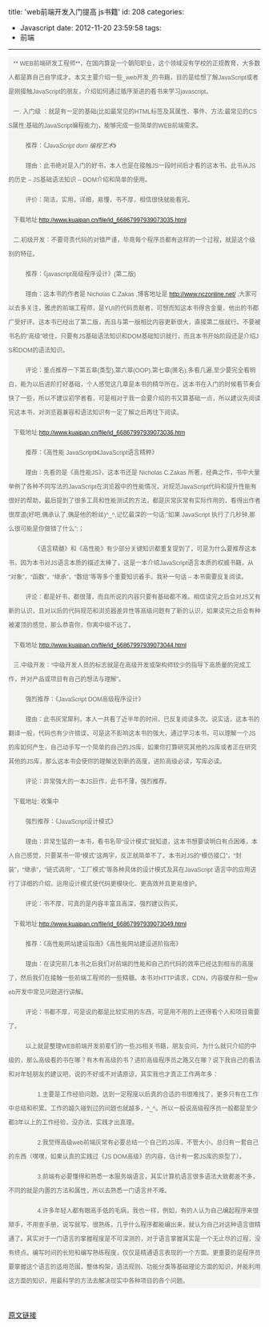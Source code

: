 title: 'web前端开发入门提高 js书籍'
id: 208
categories:
  - Javascript
date: 2012-11-20 23:59:58
tags: 
  - 前端

---

<div class="entry" style="padding: 0px; margin: 0px; list-style: none; border: none; line-height: 28px; word-break: break-all; word-wrap: break-word; text-indent: 10px; color: #666666; font-family: tahoma, arial, 宋体; font-size: 12px; background-color: #f3f3f2;">

**
WEB前端研发工程师**，在国内算是一个朝阳职业，这个领域没有学校的正规教育，大多数人都是靠自己自学成才。本文主要介绍一些_web开发_的书籍，目的是给想了解JavaScript或者是刚接触JavaScript的朋友，介绍如何通过循序渐进的看书来学习javascript。

一. 入门级 ：就是有一定的基础(比如最常见的HTML标签及其属性、事件、方法;最常见的CSS属性;基础的JavaScript编程能力)，能够完成一些简单的WEB前端需求。

　　推荐：《_JavaScript dom 编程艺术_》

　　理由：此书绝对是入门的好书，本人也是在接触JS一段时间后才看的这本书。此书从JS的历史 – JS基础语法知识 – DOM介绍和简单的使用。

　　评价：简洁，实用，详细，易懂，书不厚，相信很快就能看完。

下载地址:http://www.kuaipan.cn/file/id_66867997939073035.html

二.初级开发：不要苛责代码的对错严谨，毕竟每个程序员都有这样的一个过程，就是这个级别的特征。

　　推荐：《javascript高级程序设计》(第二版)

　　理由：这本书的作者是 Nicholas C.Zakas ,博客地址是 http://www.nczonline.net/ ,大家可以去多关注，雅虎的前端工程师，是YUI的代码贡献者，可想而知这本书得含金量，他出的书都广受好评。这本书已经出了第二版，而且与第一版相比内容更新很大，直接第二版就行。不要被书名的“高级”唬住，只要有JS基础语法知识和DOM基础知识就行，而且本书开始阶段还是介绍JS和DOM的语法知识。

　　评论：重点推荐一下第五章(类型),第六章(OOP),第七章(匿名),多看几遍,至少要完全看明白，能为以后进阶打好基础，个人感觉这几章是本书的精华所在。这本书在入门的时候看节奏会快了一些，所以不建议初学者看，可是相对于我一会要介绍的书又算基础一点，所以建议先阅读完这本书，对浏览器兼容和语法知识有一定了解之后再往下阅读。

下载地址:http://www.kuaipan.cn/file/id_66867997939073036.htm

　　推荐：《高性能 JavaScript》《JavaScript语言精粹》

　　理由：先看的是《高性能JS》，这本书还是 Nicholas C.Zakas 所著，经典之作，书中大量举例了各种不同写法的JavaScript在浏览器中的性能情况，对规范JavaScript代码和提升性能有很好的帮助，最后提到了很多工具和性能测试的方法，都是灰常灰常有实际作用的，看得出作者很厚道(好吧,偶承认了,偶是他的粉丝)^_^,记忆最深的一句话:”如果 JavaScript 执行了几秒钟,那么很可能是你做错了什么”;；

　　　　《语言精髓》和《高性能》有少部分关键知识都重复提到了，可是为什么要推荐这本书，因为本书对JS语言本质的描述太棒了，这是一本介绍JavaScript语言本质的权威书籍，从 “对象”，“函数”，“继承”，“数组”等等多个重要知识着手。我补一句话 – 本书需要反复阅读。

　　评论：都是好书，都很薄，而且所说的内容只要有基础都不难。相信读完之后会对JS又有新的认识，且对以后的代码规范和浏览器差异性等高级问题有了新的认识，如果读完之后会有种被灌顶的感觉，那么恭喜你，你离中级不远了。

下载地址:http://www.kuaipan.cn/file/id_66867997939073044.html

三.中级开发：“中级开发人员的标志就是在高级开发或架构师较少的指导下高质量的完成工作，并对产品或项目有自己的想法与理解”。

　　强烈推荐：《JavaScript DOM高级程序设计》

　　理由：此书灰常犀利，本人一共看了近半年的时间，已反复阅读多次。说实话，这本书的翻译一般，代码也有少许错误，可是这不影响这本书的强大，通过学习本书，可以理解一个JS的库如何产生，自己动手写一个简单的自己的JS库，如果你打算研究其他的JS库或者正在研究其他的JS库，那么这本书会使你的理解达到新的高度，进阶高级必读，写库必读。

　　评论：异常强大的一本JS巨作，此书不薄，强烈推荐。

下载地址: 收集中

　　强烈推荐：《JavaScript设计模式》

　　理由：异常生猛的一本书，看书名带“设计模式”就知道，这本书想要读明白有点困难，本人自己感觉，只要某书一带“模式”这两字，反正就简单不了。本书对JS的“模仿接口”，“封装”，“继承”，“链式调用”，“工厂模式”等各种具体的设计模式及其在JavaScript 语言中的应用进行了详细的介绍，运用设计模式使代码更模块化、更高效并且更易维护。

　　评论：书不厚，可真的是内容丰富且高深，强烈建议购买。

下载地址:http://www.kuaipan.cn/file/id_66867997939073049.html

　　推荐：《高性能网站建设指南》《高性能网站建设进阶指南》

　　理由：在读完前几本书之后我们对前端的性能和自己的代码的效率已经达到相当的高度了，然后我们在接触一些前端工程师的一些精髓。本书对HTTP请求，CDN，内容缓存和一些web开发中常见问题进行讲解。

　　评论：书都不厚，可是说的都是比较实用的东西，可是用不用的上还得看个人和项目需要了。

　　以上就是整理WEB前端开发前辈们的一些JS相关书籍，朋友会问，为什么就只介绍的中级的，那么高级看的书在哪？有木有高级的书？进阶高级程序员之路又在哪？说下我自己的看法和对年轻朋友的建议吧，说的不好或不对请原谅，其实我也才真正工作两年多：

　　　　1.主要是工作经验问题。达到一定程度以后真的合适的书很难找了，更多只有在工作中总结和积累。工作的越久碰到过的问题也就越多，^_^。所以一般说高级程序员一般都是至少都3年以上的工作经验，没办法，实践才出真理。

　　　　2.我觉得高级web前端灰常有必要总结一个自己的JS库，不管大小，总归有一套自己的东西（嘿嘿，如果认真的实践过《JS DOM高级》的内容，估计有一套JS库的原型了）。

　　　　3.前端有必要懂得和熟悉一本服务端语言，其实计算机语言很多语法大致都差不多，不同的就是内置的方法和属性，所以去熟悉一门语言并不难。

　　　　4.许多年轻人都有眼高手低的毛病，我也一样，例如，有的人认为自己编起程序来很顺手，不用查手册，说写就写，很熟练，几乎什么程序都能编出来，就认为自己对这种语言很精通了。其实对于一门语言的掌握程度是不可深测的，对于语言掌握其实是一个无止尽的过程，没有终点。编写时间的长短和编写熟练程度，仅仅是精通语言表现的一个方面。更重要的是程序员要掌握这个语言的适用范围，整体构架，语法规则、功能分类等基础理论方面的知识，并能利用这方面的知识，用最科学的方法去解决现实中各种项目的各个问题。

</div>
&nbsp;

[原文链接](http://www.jqueryba.com/826.html)